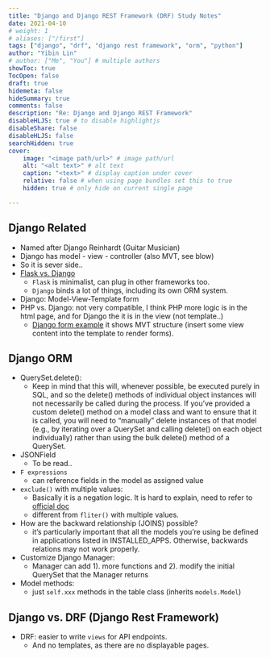 ```yaml
---
title: "Django and Django REST Framework (DRF) Study Notes"
date: 2021-04-10
# weight: 1
# aliases: ["/first"]
tags: ["django", "drf", "django rest framework", "orm", "python"]
author: "Yibin Lin"
# author: ["Me", "You"] # multiple authors
showToc: true
TocOpen: false
draft: true
hidemeta: false
hideSummary: true
comments: false
description: "Re: Django and Django REST Framework"
disableHLJS: true # to disable highlightjs
disableShare: false
disableHLJS: false
searchHidden: true
cover:
    image: "<image path/url>" # image path/url
    alt: "<alt text>" # alt text
    caption: "<text>" # display caption under cover
    relative: false # when using page bundles set this to true
    hidden: true # only hide on current single page

---
```


## Django Related

- Named after Django Reinhardt (Guitar Musician)
- Django has model - view - controller (also MVT, see blow)
- So it is sever side..
- [Flask vs. Django](https://data-flair.training/blogs/flask-vs-django/)
  - `Flask` is minimalist, can plug in other frameworks too.
  - `Django` binds a lot of things, including its own ORM system.
- Django: Model-View-Template form
- PHP vs. Django: not very compatible, I think PHP more logic is in the html page, and for Django the it is in the view (not template..)
  - [Django form example](https://www.geeksforgeeks.org/django-forms/) it shows MVT structure (insert some view content into the template to render forms).

## Django ORM

- QuerySet.delete():
  - Keep in mind that this will, whenever possible, be executed purely in SQL, and so the delete() methods of individual object instances will not necessarily be called during the process. If you’ve provided a custom delete() method on a model class and want to ensure that it is called, you will need to “manually” delete instances of that model (e.g., by iterating over a QuerySet and calling delete() on each object individually) rather than using the bulk delete() method of a QuerySet.
- JSONField
  - To be read..
- `F expressions`
  - can reference fields in the model as assigned value
- `exclude()` with multiple values:
  - Basically it is a negation logic. It is hard to explain, need to refer to [official doc](https://docs.djangoproject.com/en/3.2/topics/db/queries/#spanning-multi-valued-relationships)
  - different from `fliter()` with multiple values.
- How are the backward relationship (JOINS) possible?
  - it’s particularly important that all the models you’re using be defined in applications listed in INSTALLED_APPS. Otherwise, backwards relations may not work properly.
- Customize Django Manager:
  - Manager can add 1). more functions and 2). modify the initial QuerySet that the Manager returns
- Model methods:
  - just `self.xxx` methods in the table class (inherits `models.Model`)

## Django vs. DRF (Django Rest Framework)

- DRF: easier to write `views` for API endpoints.
  - And no templates, as there are no displayable pages.
